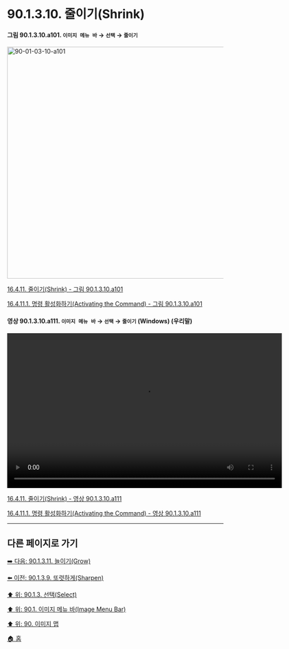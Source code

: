 # 90.1.3.10. 줄이기(Shrink)

<a id="90-01-03-10-a101"></a>

#### 그림 90.1.3.10.a101. `이미지 메뉴 바` → `선택` → `줄이기`
<img width="934" height="539" alt="90-01-03-10-a101" src="https://github.com/user-attachments/assets/0e4946e6-af0e-4e7d-9156-84e7efbb9eeb" />

[16.4.11. 줄이기(Shrink) - 그림 90.1.3.10.a101](./16-04-11-00-shrink.md#90-01-03-10-a101)

[16.4.11.1. 명령 활성화하기(Activating the Command) - 그림 90.1.3.10.a101](./16-04-11-01-activating_the_command.md#90-01-03-10-a101)

<a id="90-01-03-10-a111"></a>

#### 영상 90.1.3.10.a111. `이미지 메뉴 바` → `선택` → `줄이기` (Windows) (우리말)
<video controls="controls" width="640" height="360" src="https://github.com/user-attachments/assets/cb298869-183c-412d-a68e-b0131c891937"></video>

[16.4.11. 줄이기(Shrink) - 영상 90.1.3.10.a111](./16-04-11-00-shrink.md#90-01-03-10-a111)

[16.4.11.1. 명령 활성화하기(Activating the Command) - 영상 90.1.3.10.a111](./16-04-11-01-activating_the_command.md#90-01-03-10-a111)

***

## 다른 페이지로 가기

[➡️ 다음: 90.1.3.11. 늘이기(Grow)](./90-01-03-11-grow.md)

[⬅️ 이전: 90.1.3.9. 또렷하게(Sharpen)](./90-01-03-09-sharpen.md)

[⬆️ 위: 90.1.3. 선택(Select)](./90-01-03-00-select.md)

[⬆️ 위: 90.1. 이미지 메뉴 바(Image Menu Bar)](./90-01-00-image-menu-bar.md)

[⬆️ 위: 90. 이미지 맵](./90-00-image-map.md)

[🏠 홈](./00-home.md)
